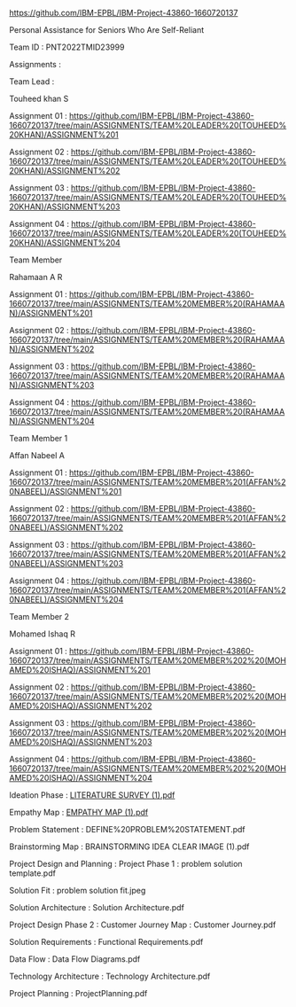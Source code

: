 https://github.com/IBM-EPBL/IBM-Project-43860-1660720137

Personal Assistance for Seniors Who Are Self-Reliant

Team ID : PNT2022TMID23999

Assignments :

Team Lead :

Touheed khan S

Assignment 01 : https://github.com/IBM-EPBL/IBM-Project-43860-1660720137/tree/main/ASSIGNMENTS/TEAM%20LEADER%20(TOUHEED%20KHAN)/ASSIGNMENT%201

Assignment 02 : https://github.com/IBM-EPBL/IBM-Project-43860-1660720137/tree/main/ASSIGNMENTS/TEAM%20LEADER%20(TOUHEED%20KHAN)/ASSIGNMENT%202

Assignment 03 : https://github.com/IBM-EPBL/IBM-Project-43860-1660720137/tree/main/ASSIGNMENTS/TEAM%20LEADER%20(TOUHEED%20KHAN)/ASSIGNMENT%203

Assignment 04 : https://github.com/IBM-EPBL/IBM-Project-43860-1660720137/tree/main/ASSIGNMENTS/TEAM%20LEADER%20(TOUHEED%20KHAN)/ASSIGNMENT%204

Team Member 

Rahamaan A R

Assignment 01 : https://github.com/IBM-EPBL/IBM-Project-43860-1660720137/tree/main/ASSIGNMENTS/TEAM%20MEMBER%20(RAHAMAAN)/ASSIGNMENT%201

Assignment 02 : https://github.com/IBM-EPBL/IBM-Project-43860-1660720137/tree/main/ASSIGNMENTS/TEAM%20MEMBER%20(RAHAMAAN)/ASSIGNMENT%202

Assignment 03 : https://github.com/IBM-EPBL/IBM-Project-43860-1660720137/tree/main/ASSIGNMENTS/TEAM%20MEMBER%20(RAHAMAAN)/ASSIGNMENT%203

Assignment 04 : https://github.com/IBM-EPBL/IBM-Project-43860-1660720137/tree/main/ASSIGNMENTS/TEAM%20MEMBER%20(RAHAMAAN)/ASSIGNMENT%204

Team Member 1

Affan Nabeel A

Assignment 01 : https://github.com/IBM-EPBL/IBM-Project-43860-1660720137/tree/main/ASSIGNMENTS/TEAM%20MEMBER%201(AFFAN%20NABEEL)/ASSIGNMENT%201

Assignment 02 : https://github.com/IBM-EPBL/IBM-Project-43860-1660720137/tree/main/ASSIGNMENTS/TEAM%20MEMBER%201(AFFAN%20NABEEL)/ASSIGNMENT%202

Assignment 03 : https://github.com/IBM-EPBL/IBM-Project-43860-1660720137/tree/main/ASSIGNMENTS/TEAM%20MEMBER%201(AFFAN%20NABEEL)/ASSIGNMENT%203

Assignment 04 : https://github.com/IBM-EPBL/IBM-Project-43860-1660720137/tree/main/ASSIGNMENTS/TEAM%20MEMBER%201(AFFAN%20NABEEL)/ASSIGNMENT%204

Team Member 2

Mohamed Ishaq R

Assignment 01 : https://github.com/IBM-EPBL/IBM-Project-43860-1660720137/tree/main/ASSIGNMENTS/TEAM%20MEMBER%202%20(MOHAMED%20ISHAQ)/ASSIGNMENT%201

Assignment 02 : https://github.com/IBM-EPBL/IBM-Project-43860-1660720137/tree/main/ASSIGNMENTS/TEAM%20MEMBER%202%20(MOHAMED%20ISHAQ)/ASSIGNMENT%202

Assignment 03 : https://github.com/IBM-EPBL/IBM-Project-43860-1660720137/tree/main/ASSIGNMENTS/TEAM%20MEMBER%202%20(MOHAMED%20ISHAQ)/ASSIGNMENT%203

Assignment 04 : https://github.com/IBM-EPBL/IBM-Project-43860-1660720137/tree/main/ASSIGNMENTS/TEAM%20MEMBER%202%20(MOHAMED%20ISHAQ)/ASSIGNMENT%204

Ideation Phase : [LITERATURE SURVEY (1).pdf](https://github.com/IBM-EPBL/IBM-Project-43860-1660720137/files/9876458/LITERATURE.SURVEY.1.pdf)


Empathy Map : [EMPATHY MAP (1).pdf](https://github.com/IBM-EPBL/IBM-Project-43860-1660720137/files/9876467/EMPATHY.MAP.1.pdf)


Problem Statement : DEFINE%20PROBLEM%20STATEMENT.pdf

Brainstorming Map : BRAINSTORMING IDEA CLEAR IMAGE (1).pdf

Project Design and Planning : Project Phase 1 : problem solution template.pdf

Solution Fit : problem solution fit.jpeg

Solution Architecture : Solution Architecture.pdf

  Project Design Phase 2 : 
Customer Journey Map : Customer Journey.pdf

Solution Requirements : Functional Requirements.pdf

Data Flow : Data Flow Diagrams.pdf

Technology Architecture : Technology Architecture.pdf

Project Planning : ProjectPlanning.pdf
